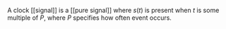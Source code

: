 A clock [[signal]] is a [[pure signal]] where $s(t)$ is present when $t$ is some multiple of $P$, where $P$ specifies how often event occurs.